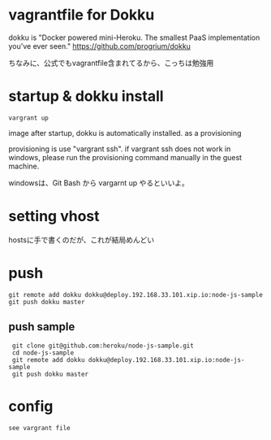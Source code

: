 # vagrantfile for Dokku 
 dokku is
 "Docker powered mini-Heroku. The smallest PaaS implementation you've ever seen."
 https://github.com/progrium/dokku

ちなみに、公式でもvagrantfile含まれてるから、こっちは勉強用

# startup & dokku install

    vargrant up

image after startup, dokku is automatically installed. as a provisioning

provisioning is use "vargrant ssh". if vargrant ssh does not work in windows, 
please run the provisioning command manually in the guest machine.

windowsは、Git Bash から vargarnt up やるといいよ。


# setting vhost
hostsに手で書くのだが、これが結局めんどい

# push
    git remote add dokku dokku@deploy.192.168.33.101.xip.io:node-js-sample
    git push dokku master

## push sample
     git clone git@github.com:heroku/node-js-sample.git
     cd node-js-sample
     git remote add dokku dokku@deploy.192.168.33.101.xip.io:node-js-sample
     git push dokku master

# config
    see vargrant file

